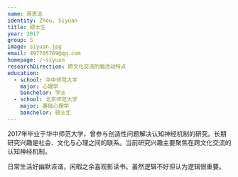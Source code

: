 ```yaml
---
name: 周思远
identity: Zhou, Siyuan
title: 硕士生
year: 2017
group: S
image: siyuan.jpg
email: 497705769@qq.com
homepage: /~siyuan
researchDirection: 跨文化交流的脑活动特点
education:
  - school: 华中师范大学
    major: 心理学
    banchelor: 学士
  - school: 北京师范大学
    major: 基础心理学
    banchelor: 硕士生
---
```

2017年毕业于华中师范大学，曾参与创造性问题解决认知神经机制的研究。长期研究兴趣是社会、文化与心理之间的联系。当前研究兴趣主要聚焦在跨文化交流的认知神经机制。

日常生活好幽默诙谐，闲暇之余喜观影读书。虽然逻辑不好但认为逻辑很重要。